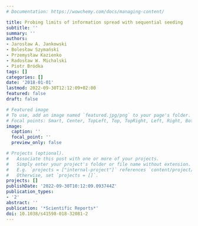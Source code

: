 ```yaml
---
# Documentation: https://wowchemy.com/docs/managing-content/

title: Probing limits of information spread with sequential seeding
subtitle: ''
summary: ''
authors:
- Jarosław A. Jankowski
- Bolesław Szymański
- Przemysław Kazienko
- Radosław W. Michalski
- Piotr Bródka
tags: []
categories: []
date: '2018-01-01'
lastmod: 2022-09-30T12:12:09+02:00
featured: false
draft: false

# Featured image
# To use, add an image named `featured.jpg/png` to your page's folder.
# Focal points: Smart, Center, TopLeft, Top, TopRight, Left, Right, BottomLeft, Bottom, BottomRight.
image:
  caption: ''
  focal_point: ''
  preview_only: false

# Projects (optional).
#   Associate this post with one or more of your projects.
#   Simply enter your project's folder or file name without extension.
#   E.g. `projects = ["internal-project"]` references `content/project/deep-learning/index.md`.
#   Otherwise, set `projects = []`.
projects: []
publishDate: '2022-09-30T10:12:09.093744Z'
publication_types:
- '2'
abstract: ''
publication: '*Scientific Reports*'
doi: 10.1038/s41598-018-32081-2
---
```


